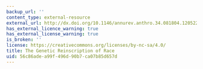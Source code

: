 ```yaml
---
backup_url: ''
content_type: external-resource
external_url: http://dx.doi.org/10.1146/annurev.anthro.34.081804.120522
has_external_licence_warning: true
has_external_license_warning: true
is_broken: ''
license: https://creativecommons.org/licenses/by-nc-sa/4.0/
title: The Genetic Reinscription of Race
uid: 56c86ade-a99f-496d-90b7-ca07b85d657d
---
```

